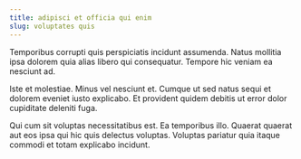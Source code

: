 ```yaml
---
title: adipisci et officia qui enim
slug: voluptates quis
---
```


Temporibus corrupti quis perspiciatis incidunt assumenda. Natus mollitia ipsa dolorem quia alias libero qui consequatur. Tempore hic veniam ea nesciunt ad.

Iste et molestiae. Minus vel nesciunt et. Cumque ut sed natus sequi et dolorem eveniet iusto explicabo. Et provident quidem debitis ut error dolor cupiditate deleniti fuga.

Qui cum sit voluptas necessitatibus est. Ea temporibus illo. Quaerat quaerat aut eos ipsa qui hic quis delectus voluptas. Voluptas pariatur quia itaque commodi et totam explicabo incidunt.
